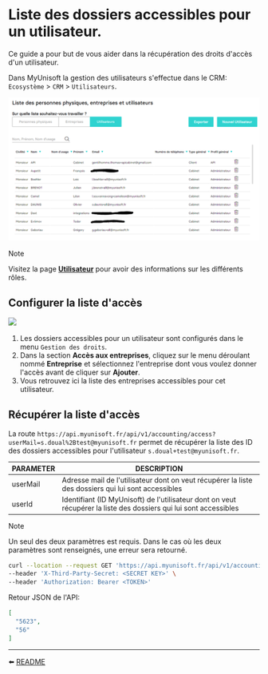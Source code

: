 # Liste des dossiers accessibles pour un utilisateur.
Ce guide a pour but de vous aider dans la récupération des droits d'accès d'un utilisateur.

Dans MyUnisoft la gestion des utilisateurs s'effectue dans le CRM: `Ecosystème` > `CRM` > `Utilisateurs`.

![](../../images/crm_users.PNG)

> [!NOTE]
> Visitez la page [**Utilisateur**](./users.md) pour avoir des informations sur les différents rôles.

## Configurer la liste d'accès

![](../../images/gestion_des_droits_user.PNG)

1. Les dossiers accessibles pour un utilisateur sont configurés dans le menu `Gestion des droits`.
2. Dans la section **Accès aux entreprises**, cliquez sur le menu déroulant nommé **Entreprise** et sélectionnez l'entreprise dont vous voulez donner l'accès avant de cliquer sur **Ajouter**.
3. Vous retrouvez ici la liste des entreprises accessibles pour cet utilisateur.


## Récupérer la liste d'accès

La route `https://api.myunisoft.fr/api/v1/accounting/access?userMail=s.doual%2Btest@myunisoft.fr` permet de récupérer la liste des ID des dossiers accessibles pour l'utilisateur `s.doual+test@myunisoft.fr`.

| PARAMETER | DESCRIPTION |
| --- | --- |
| userMail | Adresse mail de l'utilisateur dont on veut récupérer la liste des dossiers qui lui sont accessibles |
| userId | Identifiant (ID MyUnisoft) de l'utilisateur dont on veut récupérer la liste des dossiers qui lui sont accessibles |

> [!NOTE]
> Un seul des deux paramètres est requis. Dans le cas où les deux paramètres sont renseignés, une erreur sera retourné.

```bash
curl --location --request GET 'https://api.myunisoft.fr/api/v1/accounting/access?userMail=s.doual%2Btest@myunisoft.fr' \
--header 'X-Third-Party-Secret: <SECRET KEY>' \
--header 'Authorization: Bearer <TOKEN>'
```

Retour JSON de l'API:
```json
[
  "5623",
  "56"
]
```

---

⬅️ [README](../../../README.md)
